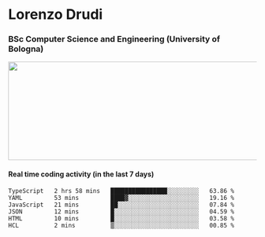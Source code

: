 # Lorenzo Drudi
### BSc Computer Science and Engineering (University of Bologna)

<img src="https://github-readme-stats.vercel.app/api?username=LorenzoDrudi&count_private=true&show_icons=true&theme=gruvbox" height=200px width=550px>

<!---Use wakatime plugins to track the coding time--->
#### Real time coding activity (in the last 7 days)
<!--START_SECTION:waka-->

```text
TypeScript   2 hrs 58 mins   ████████████████░░░░░░░░░   63.86 %
YAML         53 mins         ████▓░░░░░░░░░░░░░░░░░░░░   19.16 %
JavaScript   21 mins         ██░░░░░░░░░░░░░░░░░░░░░░░   07.84 %
JSON         12 mins         █░░░░░░░░░░░░░░░░░░░░░░░░   04.59 %
HTML         10 mins         █░░░░░░░░░░░░░░░░░░░░░░░░   03.58 %
HCL          2 mins          ▒░░░░░░░░░░░░░░░░░░░░░░░░   00.85 %
```

<!--END_SECTION:waka-->
